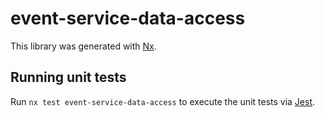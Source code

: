 # event-service-data-access

This library was generated with [Nx](https://nx.dev).

## Running unit tests

Run `nx test event-service-data-access` to execute the unit tests via [Jest](https://jestjs.io).
